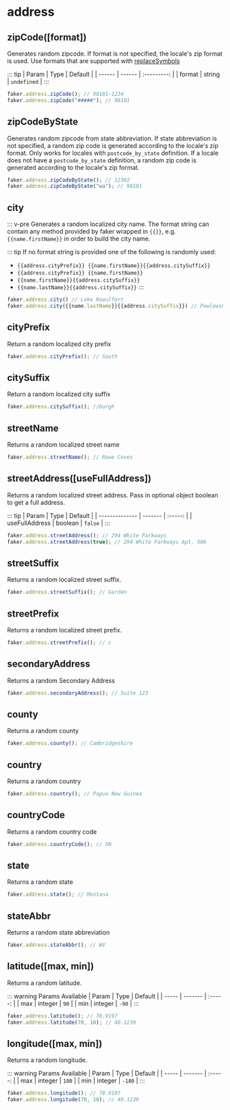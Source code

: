 # address

## zipCode([format])

Generates random zipcode. If format is not specified, the locale's zip format is used. Use formats that are supported with [replaceSymbols](/api/helpers.html#replacesymbols-format)

::: tip
| Param  | Type   |   Default   |
| ------ | ------ | :---------: |
| format | string | `undefined` |
:::

```js
faker.address.zipCode(); // 98101-1234
faker.address.zipCode("#####"); // 98101
```

## zipCodeByState <Badge text="5.0.0+" type="tip" vertical="middle"/>

Generates random zipcode from state abbreviation. If state abbreviation is not specified, a random zip code is generated according to the locale's zip format. Only works for locales with `postcode_by_state` definition. If a locale does not have a `postcode_by_state` definition, a random zip code is generated according to the locale's zip format.

```js
faker.address.zipCodeByState(); // 12302
faker.address.zipCodeByState("wa"); // 98101
```

## city

::: v-pre
Generates a random localized city name. The format string can contain any method provided by faker wrapped in `{{}}`, e.g. `{{name.firstName}}` in order to build the city name.

::: tip
If no format string is provided one of the following is randomly used:

- `{{address.cityPrefix}} {{name.firstName}}{{address.citySuffix}}`
- `{{address.cityPrefix}} {{name.firstName}}`
- `{{name.firstName}}{{address.citySuffix}}`
- `{{name.lastName}}{{address.citySuffix}}`
  :::

```js
faker.address.city() // Lake Raoulfort
faker.address.city({{name.lastName}}{{address.citySuffix}}) // Powlowski port
```

## cityPrefix

Return a random localized city prefix

```js
faker.address.cityPrefix(); // South
```

## citySuffix

Return a random localized city suffix

```js
faker.address.citySuffix(); //burgh
```

## streetName

Returns a random localized street name

```js
faker.address.streetName(); // Rowe Coves
```

## streetAddress([useFullAddress])

Returns a random localized street address. Pass in optional object boolean to get a full address.

::: tip
| Param          | Type    | Default |
| -------------- | ------- | :-----: |
| useFullAddress | boolean | `false` |
:::

```js
faker.address.streetAddress(); // 294 White Parkways
faker.address.streetAddress(true); // 294 White Parkways Apt. 506
```

## streetSuffix

Returns a random localized street suffix.

```js
faker.address.streetSuffix(); // Garden
```

## streetPrefix

Returns a random localized street prefix.

```js
faker.address.streetPrefix(); // c
```

## secondaryAddress

Returns a random Secondary Address

```js
faker.address.secondaryAddress(); // Suite 123
```

## county

Returns a random county

```js
faker.address.county(); // Cambridgeshire
```

## country

Returns a random country

```js
faker.address.country(); // Papua New Guinea
```

## countryCode

Returns a random country code

```js
faker.address.countryCode(); // SN
```

## state

Returns a random state

```js
faker.address.state(); // Montana
```

## stateAbbr

Returns a random state abbreviation

```js
faker.address.stateAbbr(); // WV
```

## latitude([max, min])

Returns a random latitude.

::: warning Params Available <Badge text="5.0.0+" type="tip" vertical="middle"/>
| Param | Type    | Default |
| ----- | ------- | :-----: |
| max   | integer |  `90`   |
| min   | integer |  `-90`  |
:::

```js
faker.address.latitude(); // 78.9197
faker.address.latitude(70, 10); // 40.1239
```

## longitude([max, min])

Returns a random longitude.

::: warning Params Available <Badge text="5.0.0+" type="tip" vertical="middle"/>
| Param | Type    | Default |
| ----- | ------- | :-----: |
| max   | integer |  `180`  |
| min   | integer | `-180`  |
:::

```js
faker.address.longitude(); // 78.9197
faker.address.longitude(70, 10); // 40.1239
```
